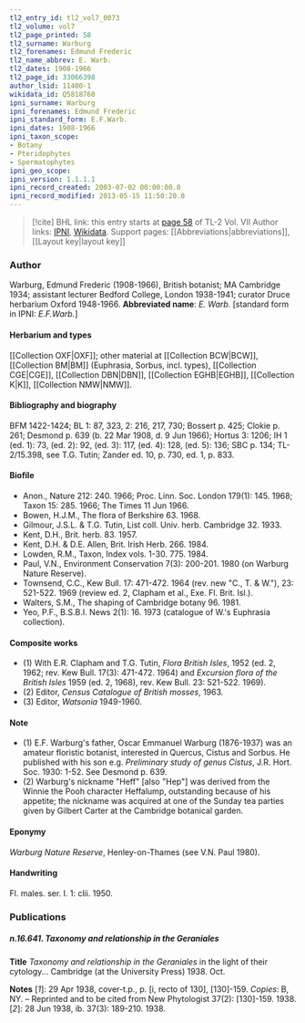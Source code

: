 ```yaml
---
tl2_entry_id: tl2_vol7_0073
tl2_volume: vol7
tl2_page_printed: 58
tl2_surname: Warburg
tl2_forenames: Edmund Frederic
tl2_name_abbrev: E. Warb.
tl2_dates: 1908-1966
tl2_page_id: 33066398
author_lsid: 11400-1
wikidata_id: Q5818760
ipni_surname: Warburg
ipni_forenames: Edmund Frederic
ipni_standard_form: E.F.Warb.
ipni_dates: 1908-1966
ipni_taxon_scope: 
- Botany
- Pteridophytes
- Spermatophytes
ipni_geo_scope: 
ipni_version: 1.1.1.1
ipni_record_created: 2003-07-02 00:00:00.0
ipni_record_modified: 2013-05-15 11:50:20.0
---
```


> [!cite] BHL link: this entry starts at [page 58](https://www.biodiversitylibrary.org/page/33066398) of TL-2 Vol. VII
> Author links: [IPNI](https://www.ipni.org/a/11400-1), [Wikidata](https://www.wikidata.org/wiki/Q5818760). Support pages: [[Abbreviations|abbreviations]], [[Layout key|layout key]]

### Author

Warburg, Edmund Frederic (1908-1966), British botanist; MA Cambridge 1934; assistant lecturer Bedford College, London 1938-1941; curator Druce herbarium Oxford 1948-1966. 
**Abbreviated name**: *E. Warb.* \[standard form in IPNI: *E.F.Warb.*\]

#### Herbarium and types

[[Collection OXF|OXF]]; other material at [[Collection BCW|BCW]], [[Collection BM|BM]] (Euphrasia, Sorbus, incl. types), [[Collection CGE|CGE]], [[Collection DBN|DBN]], [[Collection EGHB|EGHB]], [[Collection K|K]], [[Collection NMW|NMW]].

#### Bibliography and biography

BFM 1422-1424; BL 1: 87, 323, 2: 216, 217, 730; Bossert p. 425; Clokie p. 261; Desmond p. 639 (b. 22 Mar 1908, d. 9 Jun 1966); Hortus 3: 1206; IH 1 (ed. 1): 73, (ed. 2): 92, (ed. 3): 117, (ed. 4): 128, (ed. 5): 136; SBC p. 134; TL-2/15.398, see T.G. Tutin; Zander ed. 10, p. 730, ed. 1, p. 833.

#### Biofile

- Anon., Nature 212: 240. 1966; Proc. Linn. Soc. London 179(1): 145. 1968; Taxon 15: 285. 1966; The Times 11 Jun 1966.
- Bowen, H.J.M., The flora of Berkshire 63. 1968.
- Gilmour, J.S.L. & T.G. Tutin, List coll. Univ. herb. Cambridge 32. 1933.
- Kent, D.H., Brit. herb. 83. 1957.
- Kent, D.H. & D.E. Allen, Brit. Irish Herb. 266. 1984.
- Lowden, R.M., Taxon, Index vols. 1-30. 775. 1984.
- Paul, V.N., Environment Conservation 7(3): 200-201. 1980 (on Warburg Nature Reserve).
- Townsend, C.C., Kew Bull. 17: 471-472. 1964 (rev. new "C., T. & W."), 23: 521-522. 1969 (review ed. 2, Clapham et al., Exe. Fl. Brit. Isl.).
- Walters, S.M., The shaping of Cambridge botany 96. 1981.
- Yeo, P.F., B.S.B.I. News 2(1): 16. 1973 (catalogue of W.'s Euphrasia collection).

#### Composite works

- (1) With E.R. Clapham and T.G. Tutin, *Flora British Isles*, 1952 (ed. 2, 1962; rev. Kew Bull. 17(3): 471-472. 1964) and *Excursion flora of the British Isles* 1959 (ed. 2, 1968), rev. Kew Bull. 23: 521-522. 1969).
- (2) Editor, *Census Catalogue of British mosses*, 1963.
- (3) Editor, *Watsonia* 1949-1960.

#### Note

- (1) E.F. Warburg's father, Oscar Emmanuel Warburg (1876-1937) was an amateur floristic botanist, interested in Quercus, Cistus and Sorbus. He published with his son e.g. *Preliminary study of genus Cistus*, J.R. Hort. Soc. 1930: 1-52. See Desmond p. 639.
- (2) Warburg's nickname "Heff" \[also "Hep"\] was derived from the Winnie the Pooh character Heffalump, outstanding because of his appetite; the nickname was acquired at one of the Sunday tea parties given by Gilbert Carter at the Cambridge botanical garden.

#### Eponymy

*Warburg Nature Reserve*, Henley-on-Thames (see V.N. Paul 1980).

#### Handwriting

Fl. males. ser. I. 1: clii. 1950.

### Publications

##### n.16.641. Taxonomy and relationship in the Geraniales

**Title**
*Taxonomy and relationship in the Geraniales* in the light of their cytology... Cambridge (at the University Press) 1938. Oct.

**Notes**
\[*1*\]: 29 Apr 1938, cover-t.p., p. \[i, recto of 130\], \[130\]-159. *Copies*: B, NY. – Reprinted and to be cited from New Phytologist 37(2): \[130\]-159. 1938.
\[*2*\]: 28 Jun 1938, ib. 37(3): 189-210. 1938.

